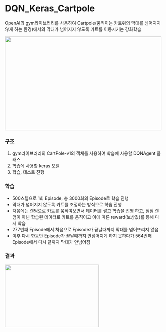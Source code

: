 # DQN_Keras_Cartpole

OpenAI의 gym라이브러리를 사용하여 Cartpole(움직이는 카트위의 막대를 넘어지지 않게 하는 환경)에서의 막대가 넘어지지 않도록 카트를 이동시키는 강화학습

<img src="https://user-images.githubusercontent.com/87750521/126890888-03bae56e-11b3-40b4-aaba-24bd0667e789.png" width="500" height="300">

### 구조
1) gym라이브러리의 CartPole-v1의 객체를 사용하여 학습에 사용할 DQNAgent 클래스
2) 학습에 사용할 keras 모델
3) 학습, 테스트 진행

### 학습
 - 500스텝으로 1회 Episode, 총 3000회의 Episode로 학습 진행
 - 막대가 넘어지지 않도록 카트를 조정하는 방식으로 학습 진행
 - 처음에는 랜덤으로 카트를 움직여보면서 데이터를 쌓고 학습을 진행 하고, 점점 랜덤이 아닌 학습된 데이터로 카트를 움직이고 이에 따른 reward(보상값)를 통해 다시 학습
 - 277번째 Episode에서 처음으로 Episode가 끝날때까지 막대를 넘어뜨리지 않음
 - 이후 다시 한동안 Episode가 끝날때까지 안넘어지게 하지 못하다가 564번째 Episode에서 다시 끝까지 막대가 안넘어짐

### 결과
<img src="https://user-images.githubusercontent.com/87750521/126891375-9fceca86-b3c7-4828-994b-5b7b71fd038a.png" width="300" height="200">
